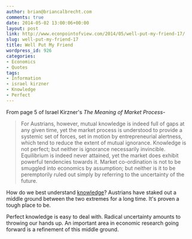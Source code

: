 ```yaml
---
author: brian@briancalbrecht.com
comments: true
date: 2014-05-02 13:00:06+00:00
layout: post
link: http://www.econpointofview.com/2014/05/well-put-my-friend-17/
slug: well-put-my-friend-17
title: Well Put My Friend
wordpress_id: 926
categories:
- Economics
- Quotes
tags:
- Information
- israel kirzner
- Knowledge
- Perfect
---
```


From page 5 of Israel Kirzner's _The Meaning of Market Process_-



<blockquote>For Austrians, however, mutual knowledge is indeed full of gaps at any given time, yet the market process is understood to provide a systemic set of forces, set in motion by entrepreneurial alertness, which tend to reduce the extent of mutual ignorance. Knowledge is not perfect; but neither is ignorance necessarily invincible. Equilibrium is indeed never attained, yet the market does exhibit powerful tendencies towards it. Market co-ordination is not to be smuggled into economics by assumption; but neither is it to be peremptorily ruled out simply by referring to the uncertainty of the future. </blockquote>



How do we best understand [knowledge](http://www.econpointofview.com/2013/10/talking-past-each-other/)? Austrians have staked out a middle ground between the two extremes for a long time. It's proven a tough place to be.

Perfect knowledge is easy to deal with. Radical uncertainty amounts to throwing our hands up. An important area in economic research going forward is a refinement of this middle ground.
